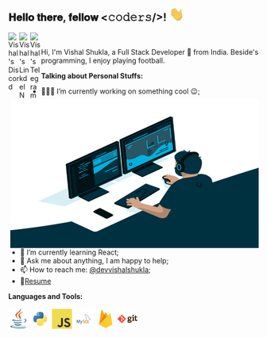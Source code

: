 <h2> 𝐇𝐞𝐥𝐥𝐨 𝐭𝐡𝐞𝐫𝐞, 𝐟𝐞𝐥𝐥𝐨𝐰 <𝚌𝚘𝚍𝚎𝚛𝚜/>! <img src="https://raw.githubusercontent.com/ABSphreak/ABSphreak/master/gifs/Hi.gif" width="30px"></h2>
<p> 
<a href="#" target="_blank">
  <img align="left" alt="Vishal's Discord" width="22px" src="https://cdn.jsdelivr.net/npm/simple-icons@v3/icons/discord.svg" />
</a>
<a href="https://www.hackerrank.com/vishalshukla?hr_r=1" target="_blank"
  <img align="left" alt="Vishal's Hackerrank" width="22px" src="https://cdn.jsdelivr.net/npm/simple-icons@3.12.4/icons/hackerrank.svg" />
</a>
<a href="https://www.linkedin.com/in/vishal-shukla-703858175/" target="_blank">
  <img align="left" alt="Vishal's LinkdeIN" width="22px" src="https://cdn.jsdelivr.net/npm/simple-icons@v3/icons/linkedin.svg" />
</a>
<a href="https://t.me/vishalshukla01" target="_blank">
  <img align="left" alt="Vishal's Telegram" width="22px" src="https://cdn.jsdelivr.net/npm/simple-icons@v3/icons/telegram.svg" />
</a>
</p>

<br />

Hi, I'm Vishal Shukla, a Full Stack Developer 🚀 from India. Beside's programming, I enjoy playing football.

  <img align="right" alt="GIF" src="https://github.com/devvishalshukla/devvishalshukla/blob/main/code.gif?raw=true" width="500" height="300" />


**Talking about Personal Stuffs:**

- 👨🏽‍💻 I’m currently working on something cool :wink:;
- 🌱 I’m currently learning React; 
- 💬 Ask me about anything, I am happy to help;
- 📫 How to reach me: [@devvishalshukla](mailto:01vishals@gmail.com);
- 📝[Resume]()

**Languages and Tools:**  
<br/>
<code><img height="40" src="https://raw.githubusercontent.com/github/explore/80688e429a7d4ef2fca1e82350fe8e3517d3494d/topics/java/java.png"></code>
<code><img height="40" src="https://raw.githubusercontent.com/github/explore/80688e429a7d4ef2fca1e82350fe8e3517d3494d/topics/python/python.png"></code>
<code><img height="40" src="https://raw.githubusercontent.com/github/explore/80688e429a7d4ef2fca1e82350fe8e3517d3494d/topics/javascript/javascript.png"></code>
<code><img height="40" src="https://raw.githubusercontent.com/github/explore/80688e429a7d4ef2fca1e82350fe8e3517d3494d/topics/mysql/mysql.png"></code>
<code><img height="40" src="https://raw.githubusercontent.com/github/explore/80688e429a7d4ef2fca1e82350fe8e3517d3494d/topics/firebase/firebase.png"></code>
<code><img height="40" src="https://raw.githubusercontent.com/github/explore/80688e429a7d4ef2fca1e82350fe8e3517d3494d/topics/git/git.png"></code>
